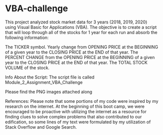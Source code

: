 # VBA-challenge

This project analyzed stock market data for 3 years (2018, 2019, 2020) using Visual Basic for Applications (VBA). 
The objective is to create a script that will loop through all of the stocks for 1 year for each run and absorb the following information:
  
  The TICKER symbol.
  Yearly change from OPENING PRICE at the BEGINNING of a given year to the CLOSING PRICE at the END of that year.
  The PERCENT CHANGE from the OPENING PRICE at the BEGINNING of a given year to the CLOSING PRICE at the END of that year.
  The TOTAL STOCK VOLUME of the stock.


Info About the Script:
The script file is called Module_2_Assignment_VBA_Challenge

Please find the PNG images attached along 

References:
Please note that some portions of my code were inspired by my research on the internet. At the beginning of this boot camp, we were encouraged to be proactive with utilizing the internet as a resource for finding clues to solve complex problems that also contributed to our edification, so some lines of my text were formulated by my utilization of Stack Overflow and Google Search.
